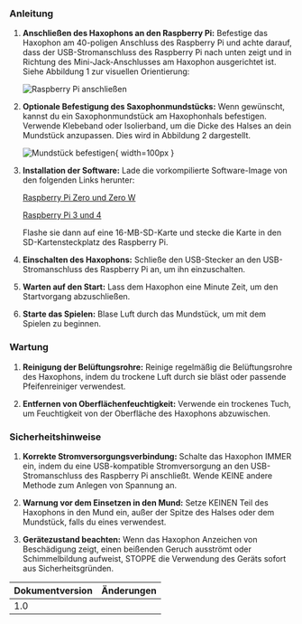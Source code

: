 ### Anleitung

1. **Anschließen des Haxophons an den Raspberry Pi:**
   Befestige das Haxophon am 40-poligen Anschluss des Raspberry Pi und achte darauf, dass der USB-Stromanschluss des Raspberry Pi nach unten zeigt und in Richtung des Mini-Jack-Anschlusses am Haxophon ausgerichtet ist. Siehe Abbildung 1 zur visuellen Orientierung:

   ![Raspberry Pi anschließen](https://github.com/jcard0na/haxo-hw/assets/676181/fd236fc7-03f0-4922-8ee6-d6f73fe1bffc)

2. **Optionale Befestigung des Saxophonmundstücks:**
   Wenn gewünscht, kannst du ein Saxophonmundstück am Haxophonhals befestigen. Verwende Klebeband oder Isolierband, um die Dicke des Halses an dein Mundstück anzupassen. Dies wird in Abbildung 2 dargestellt.

   ![Mundstück befestigen](https://github.com/cardonabits/haxo-hw/assets/676181/8db66a9e-f830-46b4-ba5d-8c7589303772){ width=100px }

3. **Installation der Software:**
   Lade die vorkompilierte Software-Image von den folgenden Links herunter:

   [Raspberry Pi Zero und Zero W](https://drive.google.com/uc?export=download&id=1VCFVa0-PJS1L7sZvM2c5khXlKgiwBScR)

   [Raspberry Pi 3 und 4](TODO)

   Flashe sie dann auf eine 16-MB-SD-Karte und stecke die Karte in den SD-Kartensteckplatz des Raspberry Pi.

4. **Einschalten des Haxophons:**
   Schließe den USB-Stecker an den USB-Stromanschluss des Raspberry Pi an, um ihn einzuschalten.

5. **Warten auf den Start:**
   Lass dem Haxophon eine Minute Zeit, um den Startvorgang abzuschließen.

6. **Starte das Spielen:**
   Blase Luft durch das Mundstück, um mit dem Spielen zu beginnen.

### Wartung

1. **Reinigung der Belüftungsrohre:**
   Reinige regelmäßig die Belüftungsrohre des Haxophons, indem du trockene Luft durch sie bläst oder passende Pfeifenreiniger verwendest.

2. **Entfernen von Oberflächenfeuchtigkeit:**
   Verwende ein trockenes Tuch, um Feuchtigkeit von der Oberfläche des Haxophons abzuwischen.

### Sicherheitshinweise

1. **Korrekte Stromversorgungsverbindung:**
   Schalte das Haxophon IMMER ein, indem du eine USB-kompatible Stromversorgung an den USB-Stromanschluss des Raspberry Pi anschließt. Wende KEINE andere Methode zum Anlegen von Spannung an.

2. **Warnung vor dem Einsetzen in den Mund:**
   Setze KEINEN Teil des Haxophons in den Mund ein, außer der Spitze des Halses oder dem Mundstück, falls du eines verwendest.

3. **Gerätezustand beachten:**
   Wenn das Haxophon Anzeichen von Beschädigung zeigt, einen beißenden Geruch ausströmt oder Schimmelbildung aufweist, STOPPE die Verwendung des Geräts sofort aus Sicherheitsgründen.


| Dokumentversion | Änderungen |
| --- | --- |
| 1.0 |     |
